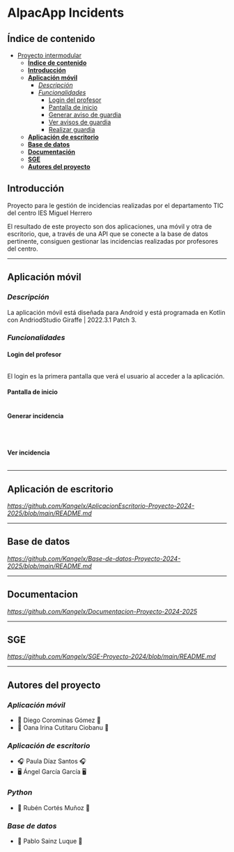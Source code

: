 # AlpacApp Incidents

## **Índice de contenido**
- [Proyecto intermodular](#proyecto-intermodular)
  - [**Índice de contenido**](#índice-de-contenido)
  - [**Introducción**](#introducción)
  - [**Aplicación móvil**](#aplicación-móvil)
    - [*Descripción*](#descripción)
    - [*Funcionalidades*](#funcionalidades)
      - [Login del profesor](#login-del-profesor)
      - [Pantalla de inicio](#pantalla-de-inicio)
      - [Generar aviso de guardia](#generar-aviso-de-guardia)
      - [Ver avisos de guardia](#ver-avisos-de-guardia)
      - [Realizar guardia](#realizar-guardia)
  - [**Aplicación de escritorio**](#aplicación-de-escritorio)
  - [**Base de datos**](#base-de-datos)
  - [**Documentación**](#documentación)
  - [**SGE**](#sge)
  - [**Autores del proyecto**](#autores-del-proyecto)


## **Introducción**

Proyecto para le gestión de incidencias realizadas por el departamento TIC del centro IES Miguel Herrero

El resultado de este proyecto son dos aplicaciones, una móvil y otra de escritorio, que, a través de una API que se conecte a la base de datos pertinente, consiguen gestionar las incidencias realizadas por profesores del centro.

---

## **Aplicación móvil**
### *Descripción*
La aplicación móvil está diseñada para Android y está programada en Kotlin con AndriodStudio Giraffe | 2022.3.1 Patch 3.

### *Funcionalidades*
#### Login del profesor

<p align="center"><img src=""/></p>

El login es la primera pantalla que verá el usuario al acceder a la aplicación. 

#### Pantalla de inicio

<p align="center"><img src=""/></p>



#### Generar incidencia
<p align="center"><img src=""/></p>



<p align="center"><img src=""/></p>



<p align="center"><img src=""/></p>



#### Ver incidencia
<p align="center"><img src=""/></p>





---

## **Aplicación de escritorio**
*https://github.com/Kangelx/AplicacionEscritorio-Proyecto-2024-2025/blob/main/README.md*

---

## **Base de datos**
*https://github.com/Kangelx/Base-de-datos-Proyecto-2024-2025/blob/main/README.md*

---

## **Documentacion**
*https://github.com/Kangelx/Documentacion-Proyecto-2024-2025*

---

## **SGE**
*https://github.com/Kangelx/SGE-Proyecto-2024/blob/main/README.md*

---

## **Autores del proyecto**
### *Aplicación móvil*
- :iphone: Diego Corominas Gómez :iphone:
- :llama: Oana Irina Cutitaru Ciobanu :llama:

### *Aplicación de escritorio*
- :headphones: Paula Díaz Santos :headphones:
- :desktop_computer: Ángel García García :desktop_computer:

### *Python*
- :snake: Rubén Cortés Muñoz :snake:

### *Base de datos*
- :file_folder: Pablo Sainz Luque :file_folder:
